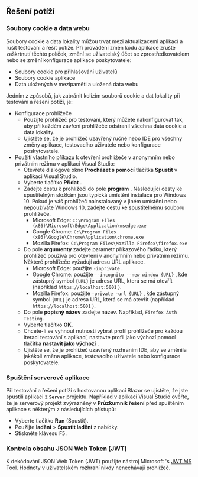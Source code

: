 ## <a name="troubleshoot"></a>Řešení potíží

### <a name="cookies-and-site-data"></a>Soubory cookie a data webu

Soubory cookie a data lokality můžou trvat mezi aktualizacemi aplikací a rušit testování a řešit potíže. Při provádění změn kódu aplikace zrušte zaškrtnutí těchto políček, změní se uživatelský účet se zprostředkovatelem nebo se změní konfigurace aplikace poskytovatele:

* Soubory cookie pro přihlašování uživatelů
* Soubory cookie aplikace
* Data uložených v mezipaměti a uložená data webu

Jedním z způsobů, jak zabránit kolizím souborů cookie a dat lokality při testování a řešení potíží, je:

* Konfigurace prohlížeče
  * Použijte prohlížeč pro testování, který můžete nakonfigurovat tak, aby při každém zavření prohlížeče odstranil všechna data cookie a data lokality.
  * Ujistěte se, že je prohlížeč uzavřený ručně nebo IDE pro všechny změny aplikace, testovacího uživatele nebo konfigurace poskytovatele.
* Použití vlastního příkazu k otevření prohlížeče v anonymním nebo privátním režimu v aplikaci Visual Studio:
  * Otevřete dialogové okno **Procházet s pomocí** tlačítka **Spustit** v aplikaci Visual Studio.
  * Vyberte tlačítko **Přidat** .
  * Zadejte cestu k prohlížeči do pole **program** . Následující cesty ke spustitelným složkám jsou typická umístění instalace pro Windows 10. Pokud je váš prohlížeč nainstalovaný v jiném umístění nebo nepoužíváte Windows 10, zadejte cestu ke spustitelnému souboru prohlížeče.
    * Microsoft Edge: `C:\Program Files (x86)\Microsoft\Edge\Application\msedge.exe`
    * Google Chrome: `C:\Program Files (x86)\Google\Chrome\Application\chrome.exe`
    * Mozilla Firefox: `C:\Program Files\Mozilla Firefox\firefox.exe`
  * Do pole **argumenty** zadejte parametr příkazového řádku, který prohlížeč používá pro otevření v anonymním nebo privátním režimu. Některé prohlížeče vyžadují adresu URL aplikace.
    * Microsoft Edge: použijte `-inprivate` .
    * Google Chrome: použijte `--incognito --new-window {URL}` , kde zástupný symbol `{URL}` je adresa URL, která se má otevřít (například `https://localhost:5001` ).
    * Mozilla Firefox: použijte `-private -url {URL}` , kde zástupný symbol `{URL}` je adresa URL, která se má otevřít (například `https://localhost:5001` ).
  * Do pole **popisný název** zadejte název. Například, `Firefox Auth Testing`.
  * Vyberte tlačítko **OK**.
  * Chcete-li se vyhnout nutnosti vybrat profil prohlížeče pro každou iteraci testování s aplikací, nastavte profil jako výchozí pomocí tlačítka **nastavit jako výchozí** .
  * Ujistěte se, že je prohlížeč uzavřený rozhraním IDE, aby se změnila jakákoli změna aplikace, testovacího uživatele nebo konfigurace poskytovatele.

### <a name="run-the-server-app"></a>Spuštění serverové aplikace

Při testování a řešení potíží s hostovanou aplikací Blazor se ujistěte, že jste spustili aplikaci z **`Server`** projektu. Například v aplikaci Visual Studio ověřte, že je serverový projekt zvýrazněný v **Průzkumník řešení** před spuštěním aplikace s některým z následujících přístupů:

* Vyberte tlačítko **Run** (Spustit).
* Použijte **ladění**  >  **Spustit ladění** z nabídky.
* Stiskněte klávesu <kbd>F5</kbd>.

### <a name="inspect-the-content-of-a-json-web-token-jwt"></a>Kontrola obsahu JSON Web Token (JWT)

K dekódování JSON Web Token (JWT) použijte nástroj Microsoft 's [JWT.MS](https://jwt.ms/) Tool. Hodnoty v uživatelském rozhraní nikdy nenechávají prohlížeč.
